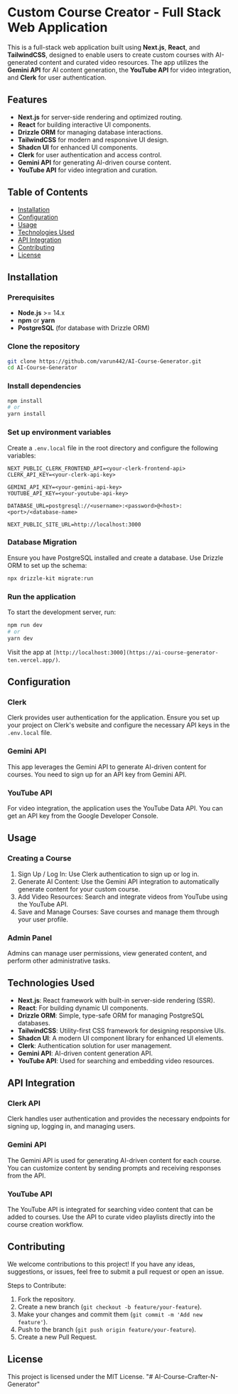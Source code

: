 # Custom Course Creator - Full Stack Web Application

This is a full-stack web application built using **Next.js**, **React**, and **TailwindCSS**, designed to enable users to create custom courses with AI-generated content and curated video resources. The app utilizes the **Gemini API** for AI content generation, the **YouTube API** for video integration, and **Clerk** for user authentication.

## Features
- **Next.js** for server-side rendering and optimized routing.
- **React** for building interactive UI components.
- **Drizzle ORM** for managing database interactions.
- **TailwindCSS** for modern and responsive UI design.
- **Shadcn UI** for enhanced UI components.
- **Clerk** for user authentication and access control.
- **Gemini API** for generating AI-driven course content.
- **YouTube API** for video integration and curation.

## Table of Contents
- [Installation](#installation)
- [Configuration](#configuration)
- [Usage](#usage)
- [Technologies Used](#technologies-used)
- [API Integration](#api-integration)
- [Contributing](#contributing)
- [License](#license)

## Installation

### Prerequisites
- **Node.js** >= 14.x
- **npm** or **yarn**
- **PostgreSQL** (for database with Drizzle ORM)

### Clone the repository
```bash
git clone https://github.com/varun442/AI-Course-Generator.git
cd AI-Course-Generator
```

### Install dependencies
```bash
npm install
# or
yarn install
```

### Set up environment variables
Create a `.env.local` file in the root directory and configure the following variables:

```plaintext
NEXT_PUBLIC_CLERK_FRONTEND_API=<your-clerk-frontend-api>
CLERK_API_KEY=<your-clerk-api-key>

GEMINI_API_KEY=<your-gemini-api-key>
YOUTUBE_API_KEY=<your-youtube-api-key>

DATABASE_URL=postgresql://<username>:<password>@<host>:<port>/<database-name>

NEXT_PUBLIC_SITE_URL=http://localhost:3000
```

### Database Migration
Ensure you have PostgreSQL installed and create a database. Use Drizzle ORM to set up the schema:

```bash
npx drizzle-kit migrate:run
```

### Run the application
To start the development server, run:

```bash
npm run dev
# or
yarn dev
```

Visit the app at `[http://localhost:3000](https://ai-course-generator-ten.vercel.app/)`.

## Configuration

### Clerk
Clerk provides user authentication for the application. Ensure you set up your project on Clerk's website and configure the necessary API keys in the `.env.local` file.

### Gemini API
This app leverages the Gemini API to generate AI-driven content for courses. You need to sign up for an API key from Gemini API.

### YouTube API
For video integration, the application uses the YouTube Data API. You can get an API key from the Google Developer Console.

## Usage

### Creating a Course
1. Sign Up / Log In: Use Clerk authentication to sign up or log in.
2. Generate AI Content: Use the Gemini API integration to automatically generate content for your custom course.
3. Add Video Resources: Search and integrate videos from YouTube using the YouTube API.
4. Save and Manage Courses: Save courses and manage them through your user profile.

### Admin Panel
Admins can manage user permissions, view generated content, and perform other administrative tasks.

## Technologies Used
- **Next.js**: React framework with built-in server-side rendering (SSR).
- **React**: For building dynamic UI components.
- **Drizzle ORM**: Simple, type-safe ORM for managing PostgreSQL databases.
- **TailwindCSS**: Utility-first CSS framework for designing responsive UIs.
- **Shadcn UI**: A modern UI component library for enhanced UI elements.
- **Clerk**: Authentication solution for user management.
- **Gemini API**: AI-driven content generation API.
- **YouTube API**: Used for searching and embedding video resources.

## API Integration

### Clerk API
Clerk handles user authentication and provides the necessary endpoints for signing up, logging in, and managing users.

### Gemini API
The Gemini API is used for generating AI-driven content for each course. You can customize content by sending prompts and receiving responses from the API.

### YouTube API
The YouTube API is integrated for searching video content that can be added to courses. Use the API to curate video playlists directly into the course creation workflow.

## Contributing
We welcome contributions to this project! If you have any ideas, suggestions, or issues, feel free to submit a pull request or open an issue.

Steps to Contribute:
1. Fork the repository.
2. Create a new branch (`git checkout -b feature/your-feature`).
3. Make your changes and commit them (`git commit -m 'Add new feature'`).
4. Push to the branch (`git push origin feature/your-feature`).
5. Create a new Pull Request.

## License
This project is licensed under the MIT License.
"# AI-Course-Crafter-N-Generator" 
